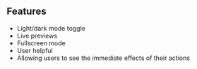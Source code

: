 ## Features

* Light/dark mode toggle
* Live previews
* Fullscreen mode
* User helpful
* Allowing users to see the immediate effects of their actions

